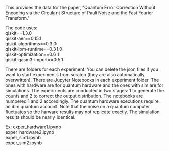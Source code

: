 This provides the data for the paper, "Quantum Error Correction Without Encoding via the Circulant Structure of Pauli Noise and the Fast Fourier Transform."

The code uses: <br/>
qiskit==1.3.0 <br/>
qiskit-aer==0.15.1 <br/>
qiskit-algorithms==0.3.0 <br/>
qiskit-ibm-runtime==0.31.0 <br/>
qiskit-optimization==0.6.1 <br/>
qiskit-qasm3-import==0.5.1 <br/>

There are folders for each experiment. You can delete the json files if you want to start experiments from scratch (they are also automatically overwritten). There are Jupyter Notebooks in each experiment folder. The ones with hardware are for quantum hardware and the ones with sim are for simulations. The experiments are conducted in two stages: 1 to generate the counts and 2 to correct the output distribution. The notebooks are numbered 1 and 2 accordingly. The quantum hardware executions require an ibm quantum account. Note that the noise on a quantum computer fluctuates so the harware results may not replicate exactly. The simulation results should be nearly identical.

Ex:
exper_hardware1.ipynb <br/>
exper_hardware2.ipynb <br/>
exper_sim1.ipynb <br/>
exper_sim2.ipynb <br/>


